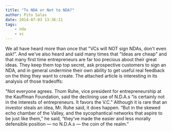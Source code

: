 ```yaml
---
title: "To NDA or Not to NDA?"
author: Pito Salas
date: 2014-07-03 13:36:11
tags:
    - nda
    - vc
---
```



We all have heard more than once that "VCs will NOT sign NDAs, don't even
ask!". And we've also heard and said many times that "Ideas are cheap" and
that many first time entrepreneurs are far too precious about their great
ideas. They keep them top top secret, ask prospective customers to sign an
NDA, and in general undermine their own ability to get useful real feedback on
the thing they want to create. The attached article is interesting in its
analysis of those tradeoffs:

"Not everyone agrees. Thom Ruhe, vice president for entrepreneurship at the
Kauffman Foundation, said the declining use of N.D.A.s “is certainly not in
the interests of entrepreneurs. It favors the V.C.” Although it is rare that
an investor steals an idea, Mr. Ruhe said, it does happen. “But in the skewed
echo chamber of the Valley, and the sycophantical networks that aspire to be
just like them,” he said, “they’ve made the easier and less morally defensible
position — no N.D.A.s — the coin of the realm.”


